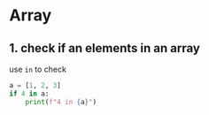 # Array

## 1. check if an elements in an array

use `in` to check

```python
a = [1, 2, 3]
if 4 in a:
    print(f"4 in {a}")
```

